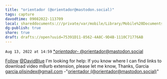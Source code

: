 ```yaml
---
title: "orientador (@orientador@mastodon.social)"
tags: capture
davodtime: 09082022-113709
local: shareddocuments:///private/var/mobile/Library/Mobile%20Documents/iCloud~md~obsidian/Documents/OBSHIDDIAN/drafts/75391D11-8562-4A8C-9D4B-1110C71776AB.md
dg-publish: true
share: true
draft: drafts://open?uuid=75391D11-8562-4A8C-9D4B-1110C71776AB
---
```

`Aug 13, 2022 at 14:59`
[ **orientador*- @orientador@mastodon.social  ](https://mastodon.social/@orientador)

[Follow](/users/orientador/follow)
[@DavidBlue](https://mastodon.social/@DavidBlue) I'm looking for help: If you know where I can find links to download video m8urb extension, please let me know, Thanks, Garcia garcia.plisindex@gmail.com
-"[orientador (@orientador@mastodon.social)](https://mastodon.social/@orientador/108817336153936958)"
